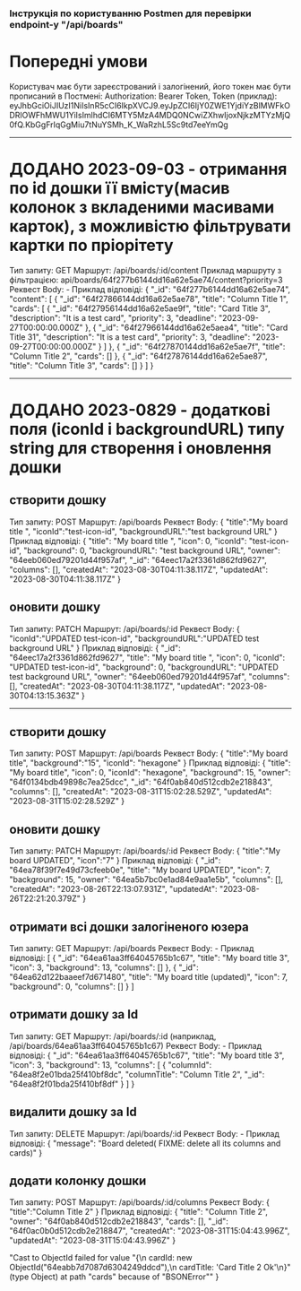 ### Інструкція по користуванню Postmen для перевірки endpoint-у "/api/boards"

# Попередні умови
Користувач має бути зареєстрований і залогінений, його токен має бути прописаний в Постмені:
  Authorization: Bearer Token,
  Token (приклад):
    eyJhbGciOiJIUzI1NiIsInR5cCI6IkpXVCJ9.eyJpZCI6IjY0ZWE1YjdiYzBlMWFkODRlOWFhMWU1YiIsImlhdCI6MTY5MzA4MDQ0NCwiZXhwIjoxNjkzMTYzMjQ0fQ.KbGgFrIqGgMiu7tNuYSMh_K_WaRzhL5Sc9td7eeYmQg

***************************
# ДОДАНО 2023-09-03 - отримання по id дошки її вмісту(масив колонок з вкладеними масивами карток), з можливістю фільтрувати картки по пріорітету

Тип запиту:     GET
Маршрут:        /api/boards/:id/content
Приклад маршруту з фільтрацією: api/boards/64f277b6144dd16a62e5ae74/content?priority=3
Реквест Body: -
Приклад відповіді:
{
    "_id": "64f277b6144dd16a62e5ae74",
    "content": [
        {
            "_id": "64f27866144dd16a62e5ae78",
            "title": "Column Title 1",
            "cards": [
                {
                    "_id": "64f27956144dd16a62e5ae9f",
                    "title": "Card Title 3",
                    "description": "It is a test card",
                    "priority": 3,
                    "deadline": "2023-09-27T00:00:00.000Z"
                },
                {
                    "_id": "64f27966144dd16a62e5aea4",
                    "title": "Card Title 31",
                    "description": "It is a test card",
                    "priority": 3,
                    "deadline": "2023-09-27T00:00:00.000Z"
                }
            ]
        },
        {
            "_id": "64f27870144dd16a62e5ae7f",
            "title": "Column Title 2",
            "cards": []
        },
        {
            "_id": "64f27876144dd16a62e5ae87",
            "title": "Column Title 3",
            "cards": []
        }
    ]
}


***************************
# ДОДАНО 2023-0829 - додаткові поля (iconId і backgroundURL) типу string для створення і оновлення дошки

## створити дошку
Тип запиту:     POST
Маршрут:        /api/boards
Реквест Body:
{
  "title":"My board title ",
  "iconId":"test-icon-id",
  "backgroundURL":"test background URL"
}
Приклад відповіді:
{
    "title": "My board title ",
    "icon": 0,
    "iconId": "test-icon-id",
    "background": 0,
    "backgroundURL": "test background URL",
    "owner": "64eeb060ed79201d44f957af",
    "_id": "64eec17a2f3361d862fd9627",
    "columns": [],
    "createdAt": "2023-08-30T04:11:38.117Z",
    "updatedAt": "2023-08-30T04:11:38.117Z"
}

## оновити дошку
Тип запиту:     PATCH
Маршрут:        /api/boards/:id
Реквест Body:
{
   "iconId":"UPDATED test-icon-id", "backgroundURL":"UPDATED test background URL"
}
Приклад відповіді:
{
    "_id": "64eec17a2f3361d862fd9627",
    "title": "My board title ",
    "icon": 0,
    "iconId": "UPDATED test-icon-id",
    "background": 0,
    "backgroundURL": "UPDATED test background URL",
    "owner": "64eeb060ed79201d44f957af",
    "columns": [],
    "createdAt": "2023-08-30T04:11:38.117Z",
    "updatedAt": "2023-08-30T04:13:15.363Z"
}

***************************


## створити дошку
Тип запиту:     POST
Маршрут:        /api/boards
Реквест Body:
{
  "title":"My board title",  "background":"15", "iconId": "hexagone"
}
Приклад відповіді:
{
    "title": "My board title",
    "icon": 0,
    "iconId": "hexagone",
    "background": 15,
    "owner": "64f0134bdb49898c7ea25dcc",
    "_id": "64f0ab840d512cdb2e218843",
    "columns": [],
    "createdAt": "2023-08-31T15:02:28.529Z",
    "updatedAt": "2023-08-31T15:02:28.529Z"
}

## оновити дошку
Тип запиту:     PATCH
Маршрут:        /api/boards/:id
Реквест Body:
{
   "title":"My board UPDATED", "icon":"7"
}
Приклад відповіді:
{
    "_id": "64ea78f39f7e49d73cfeeb0e",
    "title": "My board UPDATED",
    "icon": 7,
    "background": 15,
    "owner": "64ea5b7bc0e1ad84e9aa1e5b",
    "columns": [],
    "createdAt": "2023-08-26T22:13:07.931Z",
    "updatedAt": "2023-08-26T22:21:20.379Z"
}

## отримати всі дошки залогіненого юзера
Тип запиту:     GET
Маршрут:        /api/boards
Реквест Body: -
Приклад відповіді:
[
    {
        "_id": "64ea61aa3ff64045765b1c67",
        "title": "My board title 3",
        "icon": 3,
        "background": 13,
        "columns": []
    },
    {
        "_id": "64ea62d122baaeef7d671480",
        "title": "My board title (updated)",
        "icon": 7,
        "background": 0,
        "columns": []
    }
]

## отримати дошку за Id
Тип запиту:   GET
Маршрут:      /api/boards/:id
              (наприклад, /api/boards/64ea61aa3ff64045765b1c67)
Реквест Body: -
Приклад відповіді:
{
    "_id": "64ea61aa3ff64045765b1c67",
    "title": "My board title 3",
    "icon": 3,
    "background": 13,
    "columns": [
        {
            "columnId": "64ea8f2e01bda25f410bf8dc",
            "columnTitle": "Column Title 2",
            "_id": "64ea8f2f01bda25f410bf8df"
        }
    ]
}

## видалити дошку за Id
Тип запиту:     DELETE
Маршрут:        /api/boards/:id
Реквест Body: -
Приклад відповіді:
{
    "message": "Board deleted( FIXME: delete all its columns and cards)"
}

## додати колонку дошки
Тип запиту:     POST
Маршрут:        /api/boards/:id/columns
Реквест Body:
{
   "title":"Column Title 2"
}
Приклад відповіді:
{
    "title": "Column Title 2",
    "owner": "64f0ab840d512cdb2e218843",
    "cards": [],
    "_id": "64f0ac0b0d512cdb2e218847",
    "createdAt": "2023-08-31T15:04:43.996Z",
    "updatedAt": "2023-08-31T15:04:43.996Z"
}



"Cast to ObjectId failed for value \"{\n  cardId: new ObjectId(\"64eabb7d7087d6304249ddcd\"),\n  cardTitle: 'Card Title 2 Ok'\n}\" (type Object) at path \"cards\" because of \"BSONError\""
}
